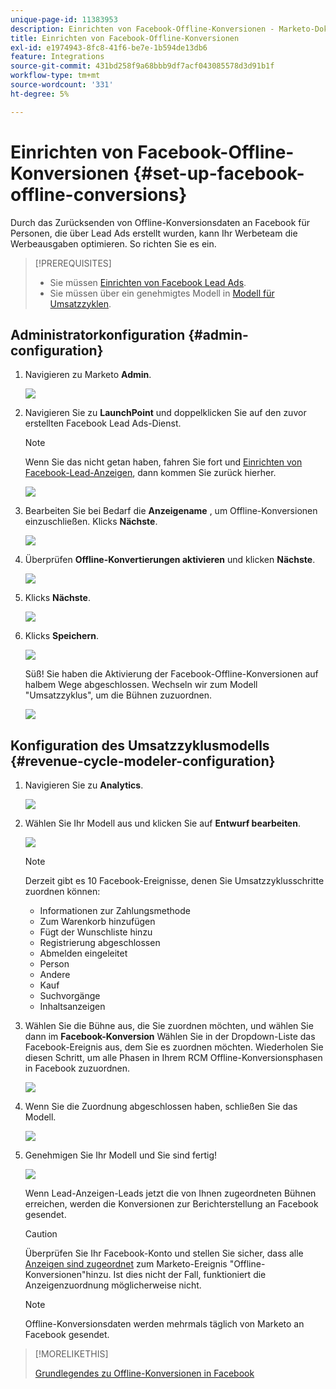 ```yaml
---
unique-page-id: 11383953
description: Einrichten von Facebook-Offline-Konversionen - Marketo-Dokumente - Produktdokumentation
title: Einrichten von Facebook-Offline-Konversionen
exl-id: e1974943-8fc8-41f6-be7e-1b594de13db6
feature: Integrations
source-git-commit: 431bd258f9a68bbb9df7acf043085578d3d91b1f
workflow-type: tm+mt
source-wordcount: '331'
ht-degree: 5%

---
```


# Einrichten von Facebook-Offline-Konversionen {#set-up-facebook-offline-conversions}

Durch das Zurücksenden von Offline-Konversionsdaten an Facebook für Personen, die über Lead Ads erstellt wurden, kann Ihr Werbeteam die Werbeausgaben optimieren. So richten Sie es ein.

>[!PREREQUISITES]
>
>* Sie müssen [Einrichten von Facebook Lead Ads](/help/marketo/product-docs/demand-generation/facebook/set-up-facebook-lead-ads.md).
>* Sie müssen über ein genehmigtes Modell in [Modell für Umsatzzyklen](/help/marketo/product-docs/reporting/revenue-cycle-analytics/revenue-cycle-models/understanding-revenue-models.md).

## Administratorkonfiguration {#admin-configuration}

1. Navigieren zu Marketo **Admin**.

   ![](assets/image2016-11-29-13-3a8-3a45.png)

1. Navigieren Sie zu **LaunchPoint** und doppelklicken Sie auf den zuvor erstellten Facebook Lead Ads-Dienst.

   >[!NOTE]
   >
   >Wenn Sie das nicht getan haben, fahren Sie fort und [Einrichten von Facebook-Lead-Anzeigen](/help/marketo/product-docs/demand-generation/facebook/set-up-facebook-lead-ads.md), dann kommen Sie zurück hierher.

   ![](assets/image2016-11-29-13-3a10-3a43.png)

1. Bearbeiten Sie bei Bedarf die **Anzeigename** , um Offline-Konversionen einzuschließen. Klicks **Nächste**.

   ![](assets/image2016-11-29-13-3a12-3a19.png)

1. Überprüfen **Offline-Konvertierungen aktivieren** und klicken **Nächste**.

   ![](assets/image2016-11-29-13-3a13-3a32.png)

1. Klicks **Nächste**.

   ![](assets/image2016-11-29-13-3a14-3a17.png)

1. Klicks **Speichern**.

   ![](assets/image2016-11-29-13-3a14-3a52.png)

   Süß! Sie haben die Aktivierung der Facebook-Offline-Konversionen auf halbem Wege abgeschlossen. Wechseln wir zum Modell &quot;Umsatzzyklus&quot;, um die Bühnen zuzuordnen.

   ![](assets/image2016-11-29-13-3a16-3a55.png)

## Konfiguration des Umsatzzyklusmodells {#revenue-cycle-modeler-configuration}

1. Navigieren Sie zu **Analytics**.

   ![](assets/image2016-11-29-13-3a29-3a23.png)

1. Wählen Sie Ihr Modell aus und klicken Sie auf **Entwurf bearbeiten**.

   ![](assets/image2016-11-29-13-3a31-3a6.png)

   >[!NOTE]
   >
   >Derzeit gibt es 10 Facebook-Ereignisse, denen Sie Umsatzzyklusschritte zuordnen können:
   >
   >* Informationen zur Zahlungsmethode
   >* Zum Warenkorb hinzufügen
   >* Fügt der Wunschliste hinzu
   >* Registrierung abgeschlossen
   >* Abmelden eingeleitet
   >* Person
   >* Andere
   >* Kauf
   >* Suchvorgänge
   >* Inhaltsanzeigen

1. Wählen Sie die Bühne aus, die Sie zuordnen möchten, und wählen Sie dann im **Facebook-Konversion** Wählen Sie in der Dropdown-Liste das Facebook-Ereignis aus, dem Sie es zuordnen möchten. Wiederholen Sie diesen Schritt, um alle Phasen in Ihrem RCM Offline-Konversionsphasen in Facebook zuzuordnen.

   ![](assets/1-1.png)

1. Wenn Sie die Zuordnung abgeschlossen haben, schließen Sie das Modell.

   ![](assets/2.png)

1. Genehmigen Sie Ihr Modell und Sie sind fertig!

   ![](assets/image2016-11-29-15-3a6-3a30.png)

   Wenn Lead-Anzeigen-Leads jetzt die von Ihnen zugeordneten Bühnen erreichen, werden die Konversionen zur Berichterstellung an Facebook gesendet.

   >[!CAUTION]
   >
   >Überprüfen Sie Ihr Facebook-Konto und stellen Sie sicher, dass alle [Anzeigen sind zugeordnet](https://www.facebook.com/business/url/?href=%2Fbusiness%2Fhelp%2Fwww%2F1776828022605281&amp;cmsid&amp;creative=link&amp;creative_detail=advertiser-help-center&amp;create_type&amp;destination_cms_id&amp;orig_http_referrer) zum Marketo-Ereignis &quot;Offline-Konversionen&quot;hinzu. Ist dies nicht der Fall, funktioniert die Anzeigenzuordnung möglicherweise nicht.

   >[!NOTE]
   >
   >Offline-Konversionsdaten werden mehrmals täglich von Marketo an Facebook gesendet.

>[!MORELIKETHIS]
>
>[Grundlegendes zu Offline-Konversionen in Facebook](/help/marketo/product-docs/demand-generation/facebook/understanding-facebook-offline-conversions.md)
